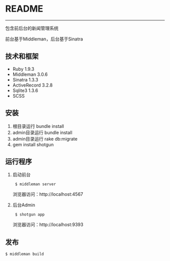 # README
----

包含前后台的新闻管理系统

前台基于Middleman，后台基于Sinatra

## 技术和框架
* Ruby 1.9.3
* Middleman 3.0.6
* Sinatra 1.3.3
* ActiveRecord 3.2.8
* Sqlite3 1.3.6
* SCSS 

## 安装
1. 根目录运行 bundle install
2. admin目录运行 bundle install
3. admin目录运行 rake db:migrate
4. gem install shotgun


## 运行程序


1. 启动前台

  		$ middleman server

   浏览器访问：http://localhost:4567
	
2. 后台Admin

		$ shotgun app
		
	浏览器访问：http://localhost:9393
	

## 发布

	$ middleman build
	

